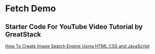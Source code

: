 # Fetch Demo

## Starter Code For YouTube Video Tutorial by GreatStack

[How To Create Image Search Engine Using HTML CSS and JavaScript](https://youtu.be/E4znbZgUWzA?si=5ptgvxmDDMqKU1ys)
